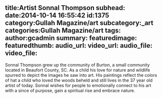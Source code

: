 title:Artist Sonnal Thompson
subhead:
date:2014-10-14 16:55:42
id:1375
category:Gullah Magazine/art
subcategory:_art
categories:Gullah Magazine/art
tags:
author:gcadmin
summary:
featuredimage:
featuredthumb:
audio_url:
video_url:
audio_file:
video_file:
---
Sonnal Thompson grew up the community of Burton, a small community located in Beaufort County, SC. As a child his love for nature and wildlife spurred to depict the images he saw into art. His paintings reflect the colors of hat a child who loved the woods beheld and still lives in the 37 year old artist of today. Sonnal wishes for people to emotionally connect to his art with a since of purpose, gain a spiritual rise and embrace nature. 